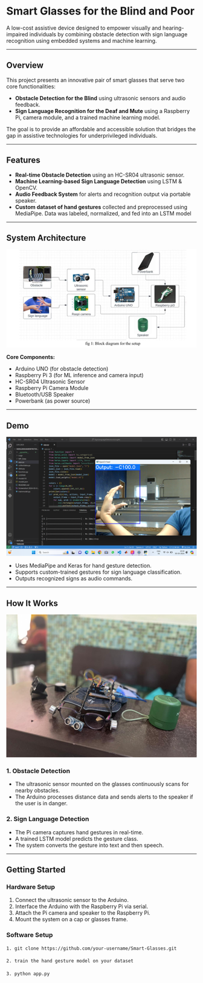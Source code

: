 # Smart Glasses for the Blind and Poor

A low-cost assistive device designed to empower visually and hearing-impaired individuals by combining obstacle detection with sign language recognition using embedded systems and machine learning.

---

## Overview

This project presents an innovative pair of smart glasses that serve two core functionalities:
- **Obstacle Detection for the Blind** using ultrasonic sensors and audio feedback.
- **Sign Language Recognition for the Deaf and Mute** using a Raspberry Pi, camera module, and a trained machine learning model.

The goal is to provide an affordable and accessible solution that bridges the gap in assistive technologies for underprivileged individuals.

---

## Features

- **Real-time Obstacle Detection** using an HC-SR04 ultrasonic sensor.
- **Machine Learning-based Sign Language Detection** using LSTM & OpenCV.
- **Audio Feedback System** for alerts and recognition output via portable speaker.
- **Custom dataset of hand gestures** collected and preprocessed using MediaPipe. Data was labeled, normalized, and fed into an LSTM model

---

## System Architecture

![Block Diagram](arch.jpeg)

**Core Components:**
- Arduino UNO (for obstacle detection)
- Raspberry Pi 3 (for ML inference and camera input)
- HC-SR04 Ultrasonic Sensor
- Raspberry Pi Camera Module
- Bluetooth/USB Speaker
- Powerbank (as power source)

---

## Demo

<img src="Screenshot 2024-03-05 104456.png" width="600"/>

- Uses MediaPipe and Keras for hand gesture detection.
- Supports custom-trained gestures for sign language classification.
- Outputs recognized signs as audio commands.

---

## How It Works

<img src="rough_prototype.jpeg" width="600"/>

### 1. Obstacle Detection
- The ultrasonic sensor mounted on the glasses continuously scans for nearby obstacles.
- The Arduino processes distance data and sends alerts to the speaker if the user is in danger.

### 2. Sign Language Detection
- The Pi camera captures hand gestures in real-time.
- A trained LSTM model predicts the gesture class.
- The system converts the gesture into text and then speech.

---


## Getting Started

### Hardware Setup
1. Connect the ultrasonic sensor to the Arduino.
2. Interface the Arduino with the Raspberry Pi via serial.
3. Attach the Pi camera and speaker to the Raspberry Pi.
4. Mount the system on a cap or glasses frame.

### Software Setup

   ```bash
   1. git clone https://github.com/your-username/Smart-Glasses.git

   2. train the hand gesture model on your dataset

   3. python app.py

